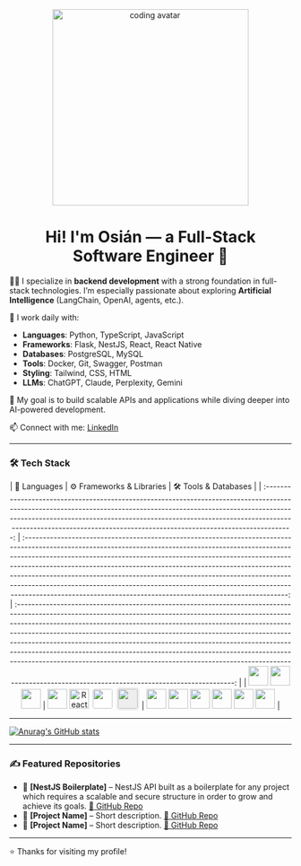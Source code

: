 <div align="center">
  <img width="350" height="350" src="https://res.cloudinary.com/dg4q5s1fc/image/upload/v1751364334/happyTypinGH_1_kssm5h.gif" alt="coding avatar" />
  <h1>Hi! I'm Osián — a Full-Stack Software Engineer 👋</h1>
</div>

👨‍💻 I specialize in **backend development** with a strong foundation in full-stack technologies. I’m especially passionate about exploring **Artificial Intelligence** (LangChain, OpenAI, agents, etc.).

🚀 I work daily with:
- **Languages**: Python, TypeScript, JavaScript
- **Frameworks**: Flask, NestJS, React, React Native
- **Databases**: PostgreSQL, MySQL
- **Tools**: Docker, Git, Swagger, Postman
- **Styling**: Tailwind, CSS, HTML
- **LLMs**: ChatGPT, Claude, Perplexity, Gemini

🎯 My goal is to build scalable APIs and applications while diving deeper into AI-powered development.

📫 Connect with me: [LinkedIn](https://www.linkedin.com/in/osianjorge/)

---

### 🛠 Tech Stack

<div align="center">
|                                                                                                                                                            🧠 Languages                                                                                                                                                           |                                                                                                                                                                                                                                                                    ⚙️ Frameworks & Libraries                                                                                                                                                                                                                                                                    |                                                                                                                                                                                                                                                                                                       🛠️ Tools & Databases                                                                                                                                                                                                                                                                                                      |
| :-------------------------------------------------------------------------------------------------------------------------------------------------------------------------------------------------------------------------------------------------------------------------------------------------------------------------------: | :-------------------------------------------------------------------------------------------------------------------------------------------------------------------------------------------------------------------------------------------------------------------------------------------------------------------------------------------------------------------------------------------------------------------------------------------------------------------------------------------------------------------------------------------------------------: | :------------------------------------------------------------------------------------------------------------------------------------------------------------------------------------------------------------------------------------------------------------------------------------------------------------------------------------------------------------------------------------------------------------------------------------------------------------------------------------------------------------------------------------------------------------------------------------------------------------------------------: |
| <img src="https://cdn.jsdelivr.net/gh/devicons/devicon/icons/python/python-original.svg" width="35"/> <img src="https://cdn.jsdelivr.net/gh/devicons/devicon/icons/javascript/javascript-original.svg" width="35"/> <img src="https://cdn.jsdelivr.net/gh/devicons/devicon/icons/typescript/typescript-original.svg" width="35"/> | <img src="https://cdn.jsdelivr.net/gh/devicons/devicon/icons/react/react-original.svg" width="35"/> <img src="https://cdn.jsdelivr.net/gh/devicons/devicon/icons/react/react-original.svg" title="React Native" width="35"/> <img src="https://cdn.jsdelivr.net/gh/devicons/devicon/icons/nestjs/nestjs-plain.svg" style="background-color:#fff; border-radius:6px; padding:3px" width="35"/> <img src="https://cdn.jsdelivr.net/gh/devicons/devicon/icons/flask/flask-original.svg" style="background-color:#eee; border-radius:6px; padding:3px" width="35"/> | <img src="https://cdn.jsdelivr.net/gh/devicons/devicon/icons/docker/docker-original.svg" width="35"/> <img src="https://cdn.jsdelivr.net/gh/devicons/devicon/icons/postgresql/postgresql-original.svg" width="35"/> <img src="https://cdn.jsdelivr.net/gh/devicons/devicon/icons/mysql/mysql-original.svg" width="35"/> <img src="https://www.vectorlogo.zone/logos/getpostman/getpostman-icon.svg" width="35"/> <img src="https://cdn.jsdelivr.net/gh/devicons/devicon/icons/tailwindcss/tailwindcss-original.svg" width="35"/> <img src="https://cdn.jsdelivr.net/gh/devicons/devicon/icons/git/git-original.svg" width="35"/> |


</div>

---

[![Anurag's GitHub stats](https://github-readme-stats.vercel.app/api?username=OsianJL)](https://github.com/anuraghazra/github-readme-stats)

---

### ✍️ Featured Repositories

<!-- Replace these with your real projects -->
- 📌 **[NestJS Boilerplate]** – NestJS API built as a boilerplate for any project which requires a scalable and secure structure in order to grow and achieve its goals. [🔗 GitHub Repo](https://github.com/OsianJL/nestjs-backend-boilerplate)
- 📌 **[Project Name]** – Short description. [🔗 GitHub Repo](https://github.com/OsianJL/your-repo-here)
- 📌 **[Project Name]** – Short description. [🔗 GitHub Repo](https://github.com/OsianJL/your-repo-here)

---

⭐️ Thanks for visiting my profile!
